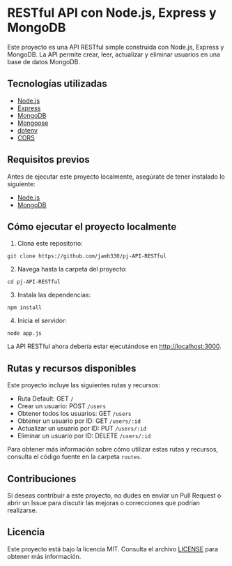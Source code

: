 # RESTful API con Node.js, Express y MongoDB

Este proyecto es una API RESTful simple construida con Node.js, Express y MongoDB. La API permite crear, leer, actualizar y eliminar usuarios en una base de datos MongoDB.

## Tecnologías utilizadas

- [Node.js](https://nodejs.org/)
- [Express](https://expressjs.com/)
- [MongoDB](https://www.mongodb.com/)
- [Mongoose](https://mongoosejs.com/)
- [dotenv](https://www.npmjs.com/package/dotenv)
- [CORS](https://www.npmjs.com/package/cors)

## Requisitos previos

Antes de ejecutar este proyecto localmente, asegúrate de tener instalado lo siguiente:

- [Node.js](https://nodejs.org/en/download/)
- [MongoDB](https://www.mongodb.com/try/download/community)

## Cómo ejecutar el proyecto localmente

1. Clona este repositorio:

`git clone https://github.com/jamh330/pj-API-RESTful`


2. Navega hasta la carpeta del proyecto:

`cd pj-API-RESTful`


3. Instala las dependencias:

`npm install`


4. Inicia el servidor:

`node app.js`


La API RESTful ahora debería estar ejecutándose en [http://localhost:3000](http://localhost:3000).

## Rutas y recursos disponibles

Este proyecto incluye las siguientes rutas y recursos:

- Ruta Default: GET `/`
- Crear un usuario: POST `/users`
- Obtener todos los usuarios: GET `/users`
- Obtener un usuario por ID: GET `/users/:id`
- Actualizar un usuario por ID: PUT `/users/:id`
- Eliminar un usuario por ID: DELETE `/users/:id`

Para obtener más información sobre cómo utilizar estas rutas y recursos, consulta el código fuente en la carpeta `routes`.

## Contribuciones

Si deseas contribuir a este proyecto, no dudes en enviar un Pull Request o abrir un Issue para discutir las mejoras o correcciones que podrían realizarse.

## Licencia

Este proyecto está bajo la licencia MIT. Consulta el archivo [LICENSE](LICENSE) para obtener más información.

